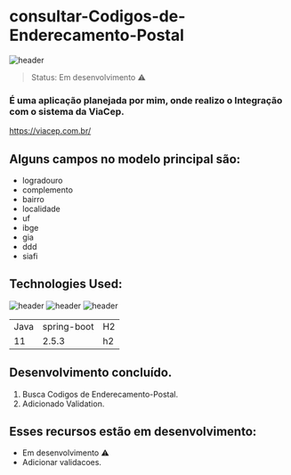 # consultar-Codigos-de-Enderecamento-Postal
![header]([https://user-images.githubusercontent.com/90796699/229205799-b4f7abac-885c-4cb2-9c24-67aae1f2b452.png](https://github.com/JoaoEduardoFM/consultar-Codigos-de-Enderecamento-Postal/assets/90796699/0ccf303c-5d51-4b12-aea6-15a9be9c654d))
 > Status: Em desenvolvimento ⚠️


### É uma aplicação planejada por mim, onde realizo o Integração com o sistema da ViaCep.
https://viacep.com.br/
## Alguns campos no modelo principal são:

+ logradouro 
+ complemento
+ bairro
+ localidade
+ uf
+ ibge
+ gia
+ ddd
+ siafi
	
## Technologies Used:
![header](https://user-images.githubusercontent.com/90796699/228732700-385f1245-70e2-4afa-8fcb-3838c43cc3d1.png)
![header](https://user-images.githubusercontent.com/90796699/228732963-6bafac5b-bb12-4e8d-b72a-47b3798f7bc3.png)
![header](https://user-images.githubusercontent.com/90796699/229381110-73a2592a-5e58-4948-ae38-a179cc119e10.png)
<table>
  <tr>
    <td>Java</td>
    <td>spring-boot</td>
    <td>H2</td>
  </tr>
  <tr>
    <td>11</td>
    <td>2.5.3</td>
    <td>h2</td>
  </tr>
</table>

## Desenvolvimento concluído.

1) Busca Codigos de Enderecamento-Postal.
2) Adicionado Validation.

## Esses recursos estão em desenvolvimento:

- Em desenvolvimento ⚠️
- Adicionar validacoes.
